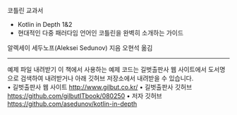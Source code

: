 코틀린 교과서
- Kotlin in Depth 1&2
- 현대적인 다중 패러다임 언어인 코틀린을 완벽히 소개하는 가이드

알렉세이 세두노프(Aleksei Sedunov) 지음
오현석 옮김

----------------------
예제 파일 내려받기
이 책에서 사용하는 예제 코드는 길벗출판사 웹 사이트에서 도서명으로 검색하여 내려받거나 아래 깃허브 저장소에서 내려받을 수 있습니다.  
• 길벗출판사 웹 사이트
http://www.gilbut.co.kr/
• 길벗출판사 깃허브
https://github.com/gilbutITbook/080250
• 저자 깃허브
https://github.com/asedunov/kotlin-in-depth
